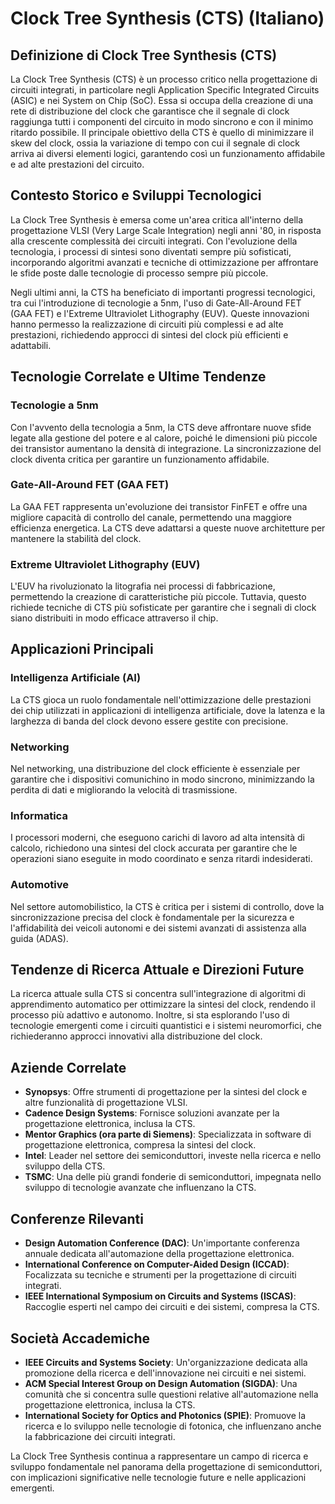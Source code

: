 # Clock Tree Synthesis (CTS) (Italiano)

## Definizione di Clock Tree Synthesis (CTS)

La Clock Tree Synthesis (CTS) è un processo critico nella progettazione di circuiti integrati, in particolare negli Application Specific Integrated Circuits (ASIC) e nei System on Chip (SoC). Essa si occupa della creazione di una rete di distribuzione del clock che garantisce che il segnale di clock raggiunga tutti i componenti del circuito in modo sincrono e con il minimo ritardo possibile. Il principale obiettivo della CTS è quello di minimizzare il skew del clock, ossia la variazione di tempo con cui il segnale di clock arriva ai diversi elementi logici, garantendo così un funzionamento affidabile e ad alte prestazioni del circuito.

## Contesto Storico e Sviluppi Tecnologici

La Clock Tree Synthesis è emersa come un'area critica all'interno della progettazione VLSI (Very Large Scale Integration) negli anni '80, in risposta alla crescente complessità dei circuiti integrati. Con l'evoluzione della tecnologia, i processi di sintesi sono diventati sempre più sofisticati, incorporando algoritmi avanzati e tecniche di ottimizzazione per affrontare le sfide poste dalle tecnologie di processo sempre più piccole.

Negli ultimi anni, la CTS ha beneficiato di importanti progressi tecnologici, tra cui l'introduzione di tecnologie a 5nm, l'uso di Gate-All-Around FET (GAA FET) e l'Extreme Ultraviolet Lithography (EUV). Queste innovazioni hanno permesso la realizzazione di circuiti più complessi e ad alte prestazioni, richiedendo approcci di sintesi del clock più efficienti e adattabili.

## Tecnologie Correlate e Ultime Tendenze

### Tecnologie a 5nm

Con l'avvento della tecnologia a 5nm, la CTS deve affrontare nuove sfide legate alla gestione del potere e al calore, poiché le dimensioni più piccole dei transistor aumentano la densità di integrazione. La sincronizzazione del clock diventa critica per garantire un funzionamento affidabile.

### Gate-All-Around FET (GAA FET)

La GAA FET rappresenta un'evoluzione dei transistor FinFET e offre una migliore capacità di controllo del canale, permettendo una maggiore efficienza energetica. La CTS deve adattarsi a queste nuove architetture per mantenere la stabilità del clock.

### Extreme Ultraviolet Lithography (EUV)

L'EUV ha rivoluzionato la litografia nei processi di fabbricazione, permettendo la creazione di caratteristiche più piccole. Tuttavia, questo richiede tecniche di CTS più sofisticate per garantire che i segnali di clock siano distribuiti in modo efficace attraverso il chip.

## Applicazioni Principali

### Intelligenza Artificiale (AI)

La CTS gioca un ruolo fondamentale nell'ottimizzazione delle prestazioni dei chip utilizzati in applicazioni di intelligenza artificiale, dove la latenza e la larghezza di banda del clock devono essere gestite con precisione.

### Networking

Nel networking, una distribuzione del clock efficiente è essenziale per garantire che i dispositivi comunichino in modo sincrono, minimizzando la perdita di dati e migliorando la velocità di trasmissione.

### Informatica

I processori moderni, che eseguono carichi di lavoro ad alta intensità di calcolo, richiedono una sintesi del clock accurata per garantire che le operazioni siano eseguite in modo coordinato e senza ritardi indesiderati.

### Automotive

Nel settore automobilistico, la CTS è critica per i sistemi di controllo, dove la sincronizzazione precisa del clock è fondamentale per la sicurezza e l'affidabilità dei veicoli autonomi e dei sistemi avanzati di assistenza alla guida (ADAS).

## Tendenze di Ricerca Attuale e Direzioni Future

La ricerca attuale sulla CTS si concentra sull'integrazione di algoritmi di apprendimento automatico per ottimizzare la sintesi del clock, rendendo il processo più adattivo e autonomo. Inoltre, si sta esplorando l'uso di tecnologie emergenti come i circuiti quantistici e i sistemi neuromorfici, che richiederanno approcci innovativi alla distribuzione del clock.

## Aziende Correlate

- **Synopsys**: Offre strumenti di progettazione per la sintesi del clock e altre funzionalità di progettazione VLSI.
- **Cadence Design Systems**: Fornisce soluzioni avanzate per la progettazione elettronica, inclusa la CTS.
- **Mentor Graphics (ora parte di Siemens)**: Specializzata in software di progettazione elettronica, compresa la sintesi del clock.
- **Intel**: Leader nel settore dei semiconduttori, investe nella ricerca e nello sviluppo della CTS.
- **TSMC**: Una delle più grandi fonderie di semiconduttori, impegnata nello sviluppo di tecnologie avanzate che influenzano la CTS.

## Conferenze Rilevanti

- **Design Automation Conference (DAC)**: Un'importante conferenza annuale dedicata all'automazione della progettazione elettronica.
- **International Conference on Computer-Aided Design (ICCAD)**: Focalizzata su tecniche e strumenti per la progettazione di circuiti integrati.
- **IEEE International Symposium on Circuits and Systems (ISCAS)**: Raccoglie esperti nel campo dei circuiti e dei sistemi, compresa la CTS.

## Società Accademiche

- **IEEE Circuits and Systems Society**: Un'organizzazione dedicata alla promozione della ricerca e dell'innovazione nei circuiti e nei sistemi.
- **ACM Special Interest Group on Design Automation (SIGDA)**: Una comunità che si concentra sulle questioni relative all'automazione nella progettazione elettronica, inclusa la CTS.
- **International Society for Optics and Photonics (SPIE)**: Promuove la ricerca e lo sviluppo nelle tecnologie di fotonica, che influenzano anche la fabbricazione dei circuiti integrati.

La Clock Tree Synthesis continua a rappresentare un campo di ricerca e sviluppo fondamentale nel panorama della progettazione di semiconduttori, con implicazioni significative nelle tecnologie future e nelle applicazioni emergenti.